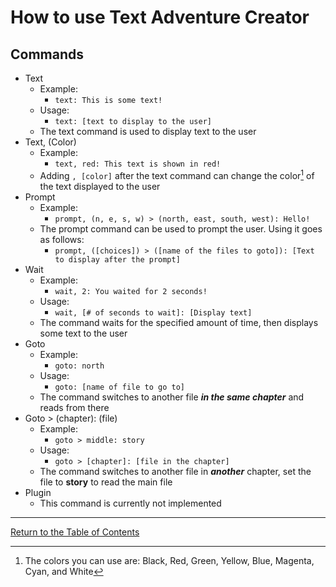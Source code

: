 # How to use Text Adventure Creator
<!-- Add description -->
## Commands
- Text
  - Example:
    - `text: This is some text!`
  - Usage:
    - `text: [text to display to the user]`
  - The text command is used to display text to the user
- Text, (Color)
  - Example:
    - `text, red: This text is shown in red!`
  - Adding `, [color]` after the text command can change the color[^1] of the text displayed to the user
- Prompt
  - Example:
    - `prompt, (n, e, s, w) > (north, east, south, west): Hello!`
  - The prompt command can be used to prompt the user. Using it goes as follows:
    - `prompt, ([choices]) > ([name of the files to goto]): [Text to display after the prompt]`
- Wait
  - Example:
    - `wait, 2: You waited for 2 seconds!`
  - Usage:
    - `wait, [# of seconds to wait]: [Display text]`
  - The command waits for the specified amount of time, then displays some text to the user
- Goto
  - Example:
    - `goto: north`
  - Usage:
    - `goto: [name of file to go to]`
  - The command switches to another file ***in the same chapter*** and reads from there
- Goto > (chapter): (file)
  - Example:
    - `goto > middle: story`
  - Usage:
    - `goto > [chapter]: [file in the chapter]`
  - The command switches to another file in ***another*** chapter, set the file to **story** to read the main file
- Plugin
  - This command is currently not implemented

---
[Return to the Table of Contents](toc.md)
[^1]: The colors you can use are: Black, Red, Green, Yellow, Blue, Magenta, Cyan, and White
